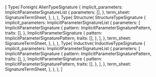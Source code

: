 [
    Type(
        Foreign(
            AlienTypeSignature {
                implicit_parameters: ImplicitParameterSignatureList {
                    parameters: [],
                },
                term_sheet: SignatureTermSheet,
            },
        ),
    ),
    Type(
        Structure(
            StructureTypeSignature {
                implicit_parameters: ImplicitParameterSignatureList {
                    parameters: [
                        ImplicitParameterSignature {
                            pattern: ImplicitParameterSignaturePattern,
                            traits: [],
                        },
                        ImplicitParameterSignature {
                            pattern: ImplicitParameterSignaturePattern,
                            traits: [],
                        },
                    ],
                },
                term_sheet: SignatureTermSheet,
            },
        ),
    ),
    Type(
        Inductive(
            InductiveTypeSignature {
                implicit_parameters: ImplicitParameterSignatureList {
                    parameters: [
                        ImplicitParameterSignature {
                            pattern: ImplicitParameterSignaturePattern,
                            traits: [],
                        },
                        ImplicitParameterSignature {
                            pattern: ImplicitParameterSignaturePattern,
                            traits: [],
                        },
                    ],
                },
                term_sheet: SignatureTermSheet,
            },
        ),
    ),
]